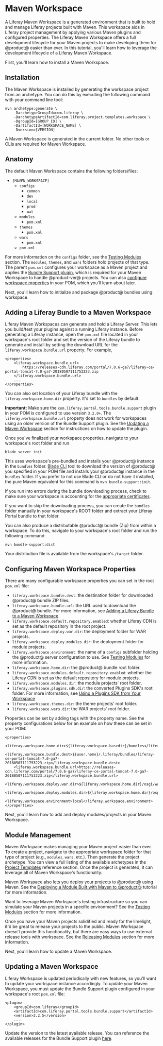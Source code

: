 # Maven Workspace [](id=maven-workspace)

A Liferay Maven Workspace is a generated environment that is built to hold and
manage Liferay projects built with Maven. This workspace aids in Liferay project
management by applying various Maven plugins and configured properties. The
Liferay Maven Workspace offers a full development lifecycle for your Maven
projects to make developing them for @product@ easier than ever. In this
tutorial, you'll learn how to leverage the development lifecycle of a Liferay
Maven Workspace.

First, you'll learn how to install a Maven Workspace.

## Installation [](id=installation)

The Maven Workspace is installed by generating the workspace project from an
archetype. You can do this by executing the following command with your command
line tool:

    mvn archetype:generate \
        -DarchetypeGroupId=com.liferay \
        -DarchetypeArtifactId=com.liferay.project.templates.workspace \
        -DgroupId=[GROUP_ID] \
        -DartifactId=[WORKSPACE_NAME] \
        -Dversion=[VERSION]

A Maven Workspace is generated in the current folder. No other tools or CLIs are
required for Maven Workspace.

## Anatomy [](id=anatomy)

The default Maven Workspace contains the following folders/files:

- `[MAVEN_WORKSPACE]`
    - `configs`
        - `common`
        - `dev`
        - `local`
        - `prod`
        - `uat`
    - `modules`
        - `pom.xml`
    - `themes`
        - `pom.xml`
    - `wars`
        - `pom.xml`
    - `pom.xml`

For more information on the `configs` folder, see the
[Testing Modules](/develop/tutorials/-/knowledge_base/7-0/development-lifecycle-for-a-liferay-workspace#testing-modules)
section. The `modules`, `themes`, and `wars` folders hold projects of that type.
The parent `pom.xml` configures your workspace as a Maven project and applies
the
[Bundle Support plugin](https://repository.liferay.com/nexus/content/groups/public/com/liferay/com.liferay.portal.tools.bundle.support/),
which is required for your Maven Workspace to handle @product-ver@ projects. You
can also
[configure workspace properties](#configuring-maven-workspace-properties) in
your POM, which you'll learn about later.

Next, you'll learn how to initialize and package @product@ bundles using
workspace.

## Adding a Liferay Bundle to a Maven Workspace [](id=adding-a-liferay-bundle-to-a-maven-workspace)

Liferay Maven Workspaces can generate and hold a Liferay Server. This lets you
build/test your plugins against a running Liferay instance. Before generating a
Liferay instance, open the `pom.xml` file located in your workspace's root
folder and set the version of the Liferay bundle to generate and install by
setting the download URL for the `liferay.workspace.bundle.url` property. For
example,

    <properties>
        <liferay.workspace.bundle.url>
            https://releases-cdn.liferay.com/portal/7.0.6-ga7/liferay-ce-portal-tomcat-7.0-ga7-20180507111753223.zip
        </liferay.workspace.bundle.url>
        ...
    </properties>

You can also set location of your Liferay bundle with the
`liferay.workspace.home.dir` property. It's set to `bundles` by default.

**Important:** Make sure the `com.liferay.portal.tools.bundle.support` plugin in
your POM is configured to use version `3.2.0+`. The
`liferay.workspace.bundle.url` property does not work for workspaces using an
older version of the Bundle Support plugin. See the
[Updating a Maven Workspace](updating-a-maven-workspace) section for
instructions on how to update the plugin.

Once you've finalized your workspace properties, navigate to your workspace's
root folder and run

    blade server init

This uses workspace's pre-bundled and installs your @product@ instance in the
`bundles` folder.
[Blade CLI](/develop/tutorials/-/knowledge_base/7-0/blade-cli) tool to download
the version of @product@ you specified in your POM file and installs your
@product@ instance in the `bundles` folder. If you prefer to not use Blade CLI
or do not have it installed, the pure Maven equivalent for this command is `mvn
bundle-support:init`.

If you run into errors during the bundle downloading process, check to make sure
your workspace is accounting for the
[appropriate certificates](/develop/tutorials/-/knowledge_base/7-0/configuring-a-liferay-workspace#certification-issues-in-liferay-workspace).

If you want to skip the downloading process, you can create the `bundles` folder
manually in your workspace's ROOT folder and extract your Liferay Portal bundle to
that folder.

You can also produce a distributable @product@ bundle (Zip) from within a
workspace. To do this, navigate to your workspace's root folder and run the
following command:

    mvn bundle-support:dist

Your distribution file is available from the workspace's `/target` folder.

## Configuring Maven Workspace Properties [](id=configuring-maven-workspace-properties)

There are many configurable workspace properties you can set in the root
`pom.xml` file:

- `liferay.workspace.bundle.dest`: the destination folder for downloaded
   @product@ bundle ZIP files.
- `liferay.workspace.bundle.url`: the URL used to download the @product@ bundle.
   For more information, see
   [Adding a Liferay Bundle to a Maven Workspace](#adding-a-liferay-bundle-to-a-maven-workspace).
- `liferay.workspace.default.repository.enabled`: whether Liferay CDN is set as
   the default repository in the root project.
- `liferay.workspace.deploy.war.dir`: the deployment folder for WAR projects.
- `liferay.workspace.deploy.modules.dir`: the deployment folder for module
   projects.
- `liferay.workspace.environment`: the name of a `configs` subfolder holding the
   @product@ server configuration to use. See
   [Testing Modules](/develop/tutorials/-/knowledge_base/7-0/development-lifecycle-for-a-liferay-workspace#testing-modules)
   for more information.
- `liferay.workspace.home.dir`: the @product@ bundle root folder.
- `liferay.workspace.modules.default.repository.enabled`: whether the Liferay
   CDN is set as the default repository for module projects.
- `liferay.workspace.modules.dir`: the module projects' root folder.
- `liferay.workspace.plugins.sdk.dir`: the converted Plugins SDK's root folder.
   For more information, see
   [Using a Plugins SDK from Your Workspace](/develop/tutorials/-/knowledge_base/7-0/configuring-a-liferay-workspace#using-a-plugins-sdk-from-your-workspace)
- `liferay.workspace.themes.dir`: the theme projects' root folder.
- `liferay.workspace.wars.dir`: the WAR projects' root folder.

Properties can be set by adding tags with the property name. See the property
configurations below for an example on how these can be set in your POM: 

    <properties>
        <liferay.workspace.home.dir>${liferay.workspace.basedir}/bundles</liferay.workspace.home.dir>
        <liferay.workspace.bundle.dest>${user.home}/.liferay/bundles/liferay-ce-portal-tomcat-7.0-ga7-20180507111753223.zip</liferay.workspace.bundle.dest>
        <liferay.workspace.bundle.url>https://releases-cdn.liferay.com/portal/7.0.6-ga7/liferay-ce-portal-tomcat-7.0-ga7-20180507111753223.zip</liferay.workspace.bundle.url>
        <liferay.workspace.deploy.war.dir>${liferay.workspace.home.dir}/osgi/war</liferay.workspace.deploy.war.dir>
        <liferay.workspace.deploy.modules.dir>${liferay.workspace.home.dir}/osgi/modules</liferay.workspace.deploy.modules.dir>
        <liferay.workspace.environment>local</liferay.workspace.environment>
    </properties>

Next, you'll learn how to add and deploy modules/projects in your Maven
Workspace.

## Module Management [](id=module-management)

Maven Workspace makes managing your Maven project easier than ever. To create
a project, navigate to the appropriate workspace folder for that type of project
(e.g., `modules`, `wars`, etc.). Then generate the project archetype. You can
view a full listing of the available archetypes in the
[Project Templates](/develop/reference/-/knowledge_base/7-0/project-templates)
reference section. Once the project is generated, it can leverage all of Maven
Workspace's functionality.

Maven Workspace also lets you deploy your projects to @product@ using Maven. See
the
[Deploying a Module Built with Maven to @product@](/develop/tutorials/-/knowledge_base/7-0/deploying-a-module-built-with-maven-to-product)
tutorial for more information.

Want to leverage Maven Workspace's testing infrastructure so you can simulate
your Maven projects in a specific environment? See the
[Testing Modules](/develop/tutorials/-/knowledge_base/7-0/development-lifecycle-for-a-liferay-workspace#testing-modules)
section for more information.

Once you have your Maven projects solidified and ready for the limelight, it'd
be great to release your projects to the public. Maven Workspace doesn't provide
this functionality, but there are easy ways to use external release tools with
workspace. See the
[Releasing Modules](/develop/tutorials/-/knowledge_base/7-0/development-lifecycle-for-a-liferay-workspace#releasing-modules)
section for more information.

Next, you'll learn how to update a Maven Workspace.

## Updating a Maven Workspace [](id=updating-a-maven-workspace)

Liferay Workspace is updated periodically with new features, so you'll want to
update your workspace instance accordingly. To update your Maven Workspace, you
must update the Bundle Support plugin configured in your workspace's root
`pom.xml` file:

    <plugin>
        <groupId>com.liferay</groupId>
        <artifactId>com.liferay.portal.tools.bundle.support</artifactId>
        <version>3.2.5</version>
        ...
    </plugin>

Update the version to the latest available release. You can reference the
available releases for the Bundle Support plugin
[here](https://repository.liferay.com/nexus/content/repositories/liferay-public-releases/com/liferay/com.liferay.portal.tools.bundle.support/).
